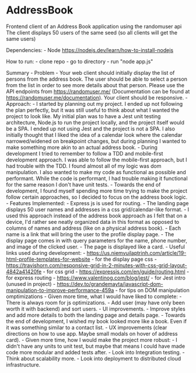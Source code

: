 # AddressBook
 Frontend client of an Address Book application using the randomuser api
 The client displays 50 users of the same seed (so all clients will get the same users)

Dependencies:
	- Node
		https://nodejs.dev/learn/how-to-install-nodejs


How to run:
	- clone repo
	- go to directory
	- run "node app.js"

Summary
	- Problem
		- Your web client should initially display the list of persons from the address book. The user
		should be able to select a person from the list in order to see more details about that person.
		Please use the API endpoints from https://randomuser.me/ (Documentation can be found at
		https://randomuser.me/documentation). Your client should be responsive.
	- Approach:
		- I started by planning out my project. I ended up not following the plan perfectly, but it was still useful to think about what I wanted the project to look like. My initial plan was to have a Jest unit testing architecture, Node.js to run the project locally, and the project itself would be a SPA. I ended up not using Jest and the project is not a SPA. I also initially thought that I liked the idea of a calendar look where the calendar narrowed/widened on breakpoint changes, but during planning I wanted to make something more akin to an actual address book. 
		- During development I tried to remember to follow a TDD and mobile-first development approach. I was able to follow the mobile-first approach, but I had trouble with the TDD. I found almost all of my logic was dom manipulation. I also wanted to make my code as functional as possible and performant. While the code is performant, I had trouble making it functional for the same reason I don't have unit tests.
		- Towards the end of development, I found myself spending more time trying to make the project follow certain approaches, so I decided to focus on the address book logic.
	- Features Implemented:
		- Express js is used for routing.
		- The landing page displays 50 user names and addresses in a css grid/calendar-like format.
			- I used this approach instead of the address book approach as I felt that on a device, I'd rather see neatly organized data in this format as opposed to columns of names and address (like on a physical address book).
			- Each name is a link that will bring the user to the profile display page.
		- The display page comes in with query parameters for the name, phone number, and image of the clicked user.
			- The page is displayed like a card.
	- Useful links used during development:
		- https://us.niemvuilaptrinh.com/article/19-html-profile-templates-for-website - for the display page css
		- https://travishorn.com/responsive-grid-in-2-minutes-with-css-grid-layout-4842a41420fe - for css grid
		- https://expressjs.com/en/guide/routing.html - for express routing
		- https://www.valentinog.com/blog/jest/ - for Jest intro (unused in project)
		- https://dev.to/grandemayta/javascript-dom-manipulation-to-improve-performance-459a - for tips on DOM manipulation omptimizations
	- Given more time, what I would have liked to complete:
		- There is always room for js optimizations.
		- Add user (may have only been worth it with backend) and sort users.
		- UI improvements.
			- Improve styles and add more details to both the landing page and details page.
			- Towards the end of development, I wished my book looked more like a book. Even if it was something similar to a contact list.
		- UX improvements (clear directions on how to use app. Maybe small modals on hover of address card).
	- Given more time, how I would make the project more robust:
		- I didn't have any units to unit test, but maybe that means I could have made code more modular and added tests after.
		- Look into Integration testing.
		- Think about scalability more.
		- Look into deployment to distributed cloud infrastructure.

